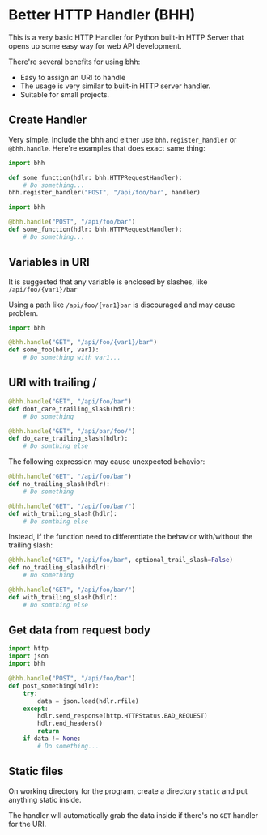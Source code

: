 # Better HTTP Handler (BHH)

This is a very basic HTTP Handler for Python built-in HTTP Server that opens up some easy way for web API development.

There're several benefits for using bhh:
* Easy to assign an URI to handle
* The usage is very similar to built-in HTTP server handler.
* Suitable for small projects.

## Create Handler

Very simple. Include the bhh and either use `bhh.register_handler` or `@bhh.handle`. Here're examples that does exact same thing:

```python
import bhh

def some_function(hdlr: bhh.HTTPRequestHandler):
    # Do something...
bhh.register_handler("POST", "/api/foo/bar", handler)
```

```python
import bhh

@bhh.handle("POST", "/api/foo/bar")
def some_function(hdlr: bhh.HTTPRequestHandler):
    # Do something...
```

## Variables in URI

It is suggested that any variable is enclosed by slashes, like `/api/foo/{var1}/bar`

Using a path like `/api/foo/{var1}bar` is discouraged and may cause problem.

```python
import bhh

@bhh.handle("GET", "/api/foo/{var1}/bar")
def some_foo(hdlr, var1):
    # Do something with var1...
```

## URI with trailing /

```python
@bhh.handle("GET", "/api/foo/bar")
def dont_care_trailing_slash(hdlr):
    # Do something

@bhh.handle("GET", "/api/bar/foo/")
def do_care_trailing_slash(hdlr):
    # Do somthing else
```

The following expression may cause unexpected behavior:
```python
@bhh.handle("GET", "/api/foo/bar")
def no_trailing_slash(hdlr):
    # Do something

@bhh.handle("GET", "/api/foo/bar/")
def with_trailing_slash(hdlr):
    # Do somthing else
```
Instead, if the function need to differentiate the behavior with/without the trailing slash:
```python
@bhh.handle("GET", "/api/foo/bar", optional_trail_slash=False)
def no_trailing_slash(hdlr):
    # Do something

@bhh.handle("GET", "/api/foo/bar/")
def with_trailing_slash(hdlr):
    # Do somthing else
```

## Get data from request body

```python
import http
import json
import bhh

@bhh.handle("POST", "/api/foo/bar")
def post_something(hdlr):
    try:
        data = json.load(hdlr.rfile)
    except:
        hdlr.send_response(http.HTTPStatus.BAD_REQUEST)
        hdlr.end_headers()
        return
    if data != None:
        # Do something...
```

## Static files

On working directory for the program, create a directory `static` and put anything static inside.

The handler will automatically grab the data inside if there's no `GET` handler for the URI.